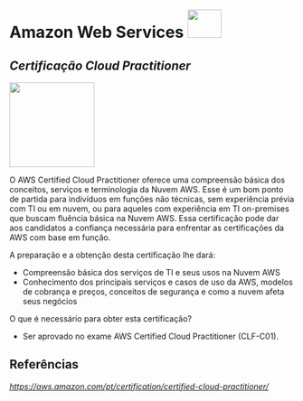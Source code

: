 # Amazon Web Services <image src="https://user-images.githubusercontent.com/12403699/234434276-e7cdcab8-c594-47a6-8862-7645e5740a2c.png" width="60" height="50">  

## *Certificação Cloud Practitioner*

<image src="https://user-images.githubusercontent.com/12403699/234680151-c511986b-b344-45e7-b0c2-cdce9d4f2e1b.png" width="150" height="150"> 

O AWS Certified Cloud Practitioner oferece uma compreensão básica dos conceitos, serviços e terminologia da Nuvem AWS. 
Esse é um bom ponto de partida para indivíduos em funções não técnicas, sem experiência prévia com TI ou em nuvem, ou para aqueles com experiência em TI on-premises que buscam fluência básica na Nuvem AWS. Essa certificação pode dar aos candidatos a confiança necessária para enfrentar as certificações da AWS com base em função.

A preparação e a obtenção desta certificação lhe dará:

- Compreensão básica dos serviços de TI e seus usos na Nuvem AWS
- Conhecimento dos principais serviços e casos de uso da AWS, modelos de cobrança e preços, conceitos de segurança e como a nuvem afeta seus negócios

O que é necessário para obter esta certificação?

- Ser aprovado no exame AWS Certified Cloud Practitioner (CLF-C01). 

## Referências

*https://aws.amazon.com/pt/certification/certified-cloud-practitioner/*
